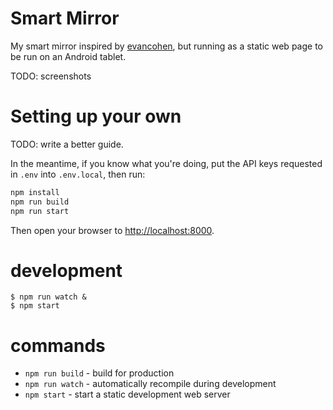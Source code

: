 # Smart Mirror

My smart mirror inspired by [evancohen](https://github.com/evancohen/smart-mirror), but running as a static web page to be run on an Android tablet.

TODO: screenshots

# Setting up your own

TODO: write a better guide.

In the meantime, if you know what you're doing, put the API keys requested in `.env` into `.env.local`, then run:

```sh
npm install
npm run build
npm run start
```

Then open your browser to [http://localhost:8000](http://localhost:8000).

# development

```
$ npm run watch &
$ npm start
```

# commands

* `npm run build` - build for production
* `npm run watch` - automatically recompile during development
* `npm start` - start a static development web server
